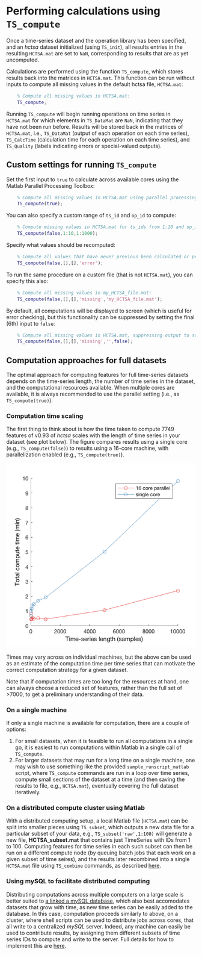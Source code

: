 # Performing calculations using `TS_compute`

Once a time-series dataset and the operation library has been specified, and an *hctsa* dataset initialized (using `TS_init`), all results entries in the resulting `HCTSA.mat` are set to `NaN`, corresponding to results that are as yet uncomputed.

Calculations are performed using the function `TS_compute`, which stores results back into the matrices in `HCTSA.mat`.
This function can be run without inputs to compute all missing values in the default hctsa file, `HCTSA.mat`:
```matlab
    % Compute all missing values in HCTSA.mat:
    TS_compute;
```
Running `TS_compute` will begin running operations on time series in `HCTSA.mat` for which elements in `TS_DataMat` are `NaN`, indicating that they have not been run before.
Results will be stored back in the matrices of `HCTSA.mat`, i.e., `TS_DataMat` (output of each operation on each time series), `TS_CalcTime` (calculation time for each operation on each time series), and `TS_Quality` (labels indicating errors or special-valued outputs).

## Custom settings for running `TS_compute`

Set the first input to `true` to calculate across available cores using the Matlab Parallel Processing Toolbox:
```matlab
    % Compute all missing values in HCTSA.mat using parallel processing:
    TS_compute(true);
```
You can also specify a custom range of `ts_id` and `op_id` to compute:
```matlab
    % Compute missing values in HCTSA.mat for ts_ids from 1:10 and op_ids from 1:1000
    TS_compute(false,1:10,1:1000);
```
Specify what values should be recomputed:
```matlab
    % Compute all values that have never previous been calculated or previously returned an error:
    TS_compute(false,[],[],'error');
```
To run the same procedure on a custom file (that is not `HCTSA.mat`), you can specify this also:
```matlab
    % Compute all missing values in my_HCTSA_file.mat:
    TS_compute(false,[],[],'missing','my_HCTSA_file.mat');
```
By default, all computations will be displayed to screen (which is useful for error checking), but this functionality can be suppressed by setting the final (6th) input to `false`:
```matlab
    % Compute all missing values in HCTSA.mat, suppressing output to screen:
    TS_compute(false,[],[],'missing','',false);
```

## Computation approaches for full datasets

The optimal approach for computing features for full time-series datasets depends on the time-series length, the number of time series in the dataset, and the computational resources available.
When multiple cores are available, it is always recommended to use the parallel setting (i.e., as `TS_compute(true)`).

### Computation time scaling

The first thing to think about is how the time taken to compute 7749 features of v0.93 of _hctsa_ scales with the length of time series in your dataset (see plot below). The figure compares results using a single core (e.g., `TS_compute(false)`) to results using a 16-core machine, with parallelization enabled (e.g., `TS_compute(true)`).

![](/assets/computeScaling.png)

Times may vary across on individual machines, but the above can be used as an estimate of the computation time per time series that can motivate the correct computation strategy for a given dataset.

Note that if computation times are too long for the resources at hand, one can always choose a reduced set of features, rather than the full set of >7000, to get a preliminary understanding of their data.

### On a single machine
If only a single machine is available for computation, there are a couple of options:

1. For small datasets, when it is feasible to run all computations in a single go, it is easiest to run computations within Matlab in a single call of `TS_compute`.
2. For larger datasets that may run for a long time on a single machine, one may wish to use something like the provided `sample_runscript_matlab` script, where `TS_compute` commands are run in a loop over time series, compute small sections of the dataset at a time (and then saving the results to file, e.g., `HCTSA.mat`), eventually covering the full dataset iteratively.

### On a distributed compute cluster using Matlab

With a distributed computing setup, a local Matlab file (`HCTSA.mat`) can be split into smaller pieces using `TS_subset`, which outputs a new data file for a particular subset of your data, e.g., `TS_subset('raw',1:100)` will generate a new file, **HCTSA_subset.mat** that contains just TimeSeries with IDs from 1 to 100.
Computing features for time series in each such subset can then be run on a different compute node (by queuing batch jobs that each work on a given subset of time seires), and the results later recombined into a single `HCTSA.mat` file using `TS_combine` commands, as described [here](working_with_hctsa_files.md).

### Using mySQL to facilitate distributed computing

Distributing computations across multiple computers on a large scale is better suited to [a linked a mySQL database](overview_mysql_database.md), which also best accomodates datasets that grow with time, as new time series can be easily added to the database.
In this case, computation proceeds similarly to above, on a cluster, where shell scripts can be used to distribute jobs across cores, that all write to a centralized _mySQL_ server.
Indeed, any machine can easily be used to contribute results, by assigning them different subsets of time series IDs to compute and write to the server.
Full details for how to implement this are [here](overview_mysql_database.md).